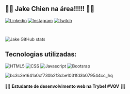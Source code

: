 ## 🚀🚀 Jake Chien na área!!!!! 🚀🚀

[![Linkedin](https://img.shields.io/badge/LinkedIn-0077B5?style=for-the-badge&logo=linkedin&logoColor=white)](https://www.linkedin.com/in/jake-chien-70aa0a1b2/)
[![Instagram](https://img.shields.io/badge/Instagram-E4405F?style=for-the-badge&logo=instagram&logoColor=white)](https://www.instagram.com/jakechien/)
[![Twitch](https://img.shields.io/badge/Twitch-9146FF?style=for-the-badge&logo=twitch&logoColor=white)](https://www.twitch.tv/jakechienn)

<br>

![Jake GitHub stats](https://github-readme-stats.vercel.app/api?username=jaketheman96&show_icons=true&theme=tokyonight)

## Tecnologias utilizadas:

![HTML5](https://img.shields.io/badge/HTML5-E34F26?style=for-the-badge&logo=html5&logoColor=white)
![CSS](https://img.shields.io/badge/CSS-239120?&style=for-the-badge&logo=css3&logoColor=white)
![Javascript](https://img.shields.io/badge/JavaScript-323330?style=for-the-badge&logo=javascript&logoColor=F7DF1E)
![Bootsrap](https://img.shields.io/badge/Bootstrap-563D7C?style=for-the-badge&logo=bootstrap&logoColor=white)
<br>

![bc3c3e1641a0cf730b2f3cbe1031fd3b079544cc_hq](https://user-images.githubusercontent.com/78574045/162556556-340b5309-bedc-4c03-9549-724cfcd98ad0.gif)

#### 🚀🚀 Estudante de desenvolvimento web na Trybe! #VQV 🚀🚀
